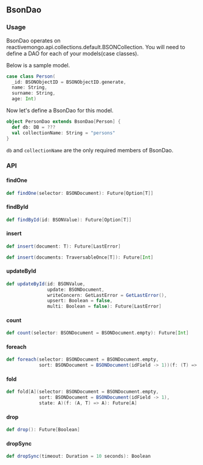 ## BsonDao

### Usage 

BsonDao operates on reactivemongo.api.collections.default.BSONCollection. You will need to define a DAO for each of your models(case classes).

Below is a sample model.

```scala
case class Person(
  _id: BSONObjectID = BSONObjectID.generate,
  name: String, 
  surname: String, 
  age: Int)
```

Now let's define a BsonDao for this model.

```scala
object PersonDao extends BsonDao[Person] {
  def db: DB = ???
  val collectionName: String = "persons"
}
```

```db``` and ```collectionName``` are the only required members of BsonDao. 

### API


#### findOne
```scala
def findOne(selector: BSONDocument): Future[Option[T]]
```

#### findById
```scala
def findById(id: BSONValue): Future[Option[T]]
```

#### insert
```scala
def insert(document: T): Future[LastError]
```

```scala
def insert(documents: TraversableOnce[T]): Future[Int]
```

#### updateById
```scala
def updateById(id: BSONValue,
               update: BSONDocument,
               writeConcern: GetLastError = GetLastError(),
               upsert: Boolean = false,
               multi: Boolean = false): Future[LastError]
```

#### count
```scala
def count(selector: BSONDocument = BSONDocument.empty): Future[Int]
```

#### foreach
```scala
def foreach(selector: BSONDocument = BSONDocument.empty,
            sort: BSONDocument = BSONDocument(idField -> 1))(f: (T) => Unit): Future[Unit]
```

#### fold
```scala
def fold[A](selector: BSONDocument = BSONDocument.empty,
            sort: BSONDocument = BSONDocument(idField -> 1),
            state: A)(f: (A, T) => A): Future[A]
```

#### drop
```scala
def drop(): Future[Boolean]
```

#### dropSync
```scala
def dropSync(timeout: Duration = 10 seconds): Boolean
```
